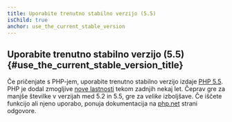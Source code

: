 ```yaml
---
title: Uporabite trenutno stabilno verzijo (5.5)
isChild: true
anchor: use_the_current_stable_version
---
```


## Uporabite trenutno stabilno verzijo (5.5) {#use_the_current_stable_version_title}

Če pričenjate s PHP-jem, uporabite trenutno stabilno verzijo izdaje [PHP 5.5][php-release]. PHP je dodal zmogljive [nove lastnosti](#povzetek_jezika) tekom zadnjih nekaj let. Čeprav gre za manjše številke v verzijah med 5.2 in 5.5, gre za _velike_ izboljšave. Če iščete funkcijo ali njeno uporabo, ponuja dokumentacija na [php.net][php-docs] strani odgovore.

[php-release]: http://www.php.net/downloads.php
[php-docs]: http://www.php.net/manual/en/
